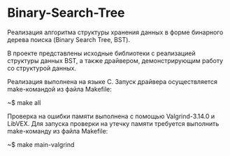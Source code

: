 # Binary-Search-Tree
Реализация алгоритма структуры хранения данных в форме бинарного дерева поиска (Binary Search Tree, BST).

В проекте представлены исходные библиотеки с реализацией структуры данных BST, а также драйвером, демонстрирующим работу со структурой данных. 

Реализация выполнена на языке C. Запуск драйвера осуществляется make-командой из файла Makefile:

~$ make all

Проверка на ошибки памяти выполнена с помощью Valgrind-3.14.0 и LibVEX. Для запуска проверки на утечку памяти требуется выполнить make-команду из файла Makefile:

~$ make main-valgrind
